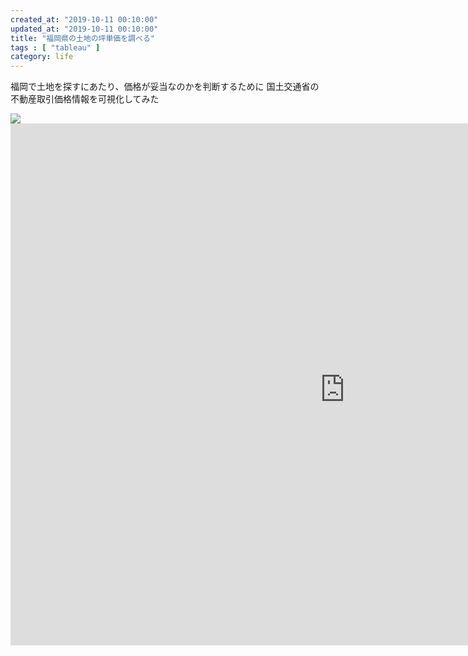 ```yaml
---
created_at: "2019-10-11 00:10:00"
updated_at: "2019-10-11 00:10:00"
title: "福岡県の土地の坪単価を調べる"
tags : [ "tableau" ]
category: life
---
```


福岡で土地を探すにあたり、価格が妥当なのかを判断するために
国土交通省の不動産取引価格情報を可視化してみた

<div class="tableauPlaceholder" id="viz1552831186008" style="position: relative; width: 1069px; height: 851px; overflow: hidden; display: block;"><noscript><a href='#'><img alt=' ' src='https://public.tableau.com/static/images/10/1056/sheet0/1_rss.png' style='border: none' /></a></noscript><script src="https://public.tableau.com/javascripts/api/viz_v1.js"></script><iframe frameborder="0" marginheight="0" marginwidth="0" title="Data Visualization" allowtransparency="true" allowfullscreen="true" class="tableauViz" style="display: block; width: 1069px; height: 851px; margin: 0px; padding: 0px; border: none;" src="https://public.tableau.com/views/1056/sheet0?:embed=y&amp;:showVizHome=no&amp;:host_url=https%3A%2F%2Fpublic.tableau.com%2F&amp;:embed_code_version=3&amp;:tabs=no&amp;:toolbar=yes&amp;:animate_transition=yes&amp;:display_static_image=no&amp;:display_spinner=no&amp;:display_overlay=yes&amp;:display_count=yes&amp;:loadOrderID=0"></iframe></div>
